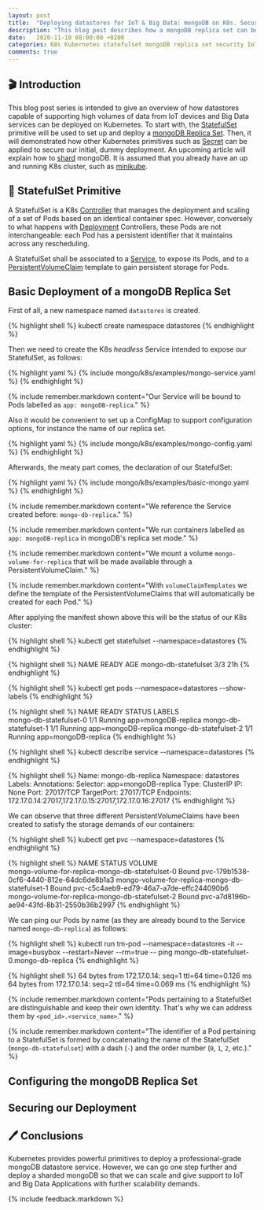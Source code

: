 ```yaml
---
layout: post
title:  "Deploying datastores for IoT & Big Data: mongoDB on K8s. Secure Replica Set"
description: "This blog post describes how a mongoDB replica set can be deployed and secured on Kubernetes"
date:   2020-11-10 08:00:00 +0200
categories: K8s Kubernetes statefulset mongoDB replica set security IoT Big Data TLS cloud native computing
comments: true 
---
```


## 🎬 Introduction

This blog post series is intended to give an overview of how datastores capable of supporting high volumes of data from IoT devices and Big Data services can be deployed on Kubernetes. To start with, the [StatefulSet](https://kubernetes.io/docs/concepts/workloads/controllers/statefulset/) primitive will be used to set up and deploy a [mongoDB Replica Set](). Then, it will demonstrated how other Kubernetes primitives such as [Secret]() can be applied to secure our initial, dummy deployment. An upcoming article will explain how to [shard]() mongoDB. It is assumed that you already have an up and running K8s cluster, such as [minikube](). 

## 📖 StatefulSet Primitive

A StatefulSet is a K8s [Controller](https://kubernetes.io/docs/concepts/architecture/controller/) that manages the deployment and scaling of a set of Pods based on an identical container spec. However, conversely to what happens with [Deployment]() Controllers, these Pods are not interchangeable: each Pod has a persistent identifier that it maintains across any rescheduling.

A StatefulSet shall be associated to a [Service](), to expose its Pods, and to a [PersistentVolumeClaim]() template to gain persistent storage for Pods.  

## Basic Deployment of a mongoDB Replica Set

First of all, a new namespace named `datastores` is created. 

{% highlight shell %}
kubectl create namespace datastores
{% endhighlight %}

Then we need to create the K8s *headless* Service intended to expose our StatefulSet, as follows: 

{% highlight yaml %}
{% include mongo/k8s/examples/mongo-service.yaml %}
{% endhighlight %}

{% include remember.markdown content="Our Service will be bound to Pods labelled as `app: mongoDB-replica`." %}

Also it would be convenient to set up a ConfigMap to support configuration options, for instance the name of our replica set. 

{% highlight yaml %}
{% include mongo/k8s/examples/mongo-config.yaml %}
{% endhighlight %}

Afterwards, the meaty part comes, the declaration of our StatefulSet:

{% highlight yaml %}
{% include mongo/k8s/examples/basic-mongo.yaml %}
{% endhighlight %}

{% include remember.markdown content="We reference the Service created before: `mongo-db-replica`." %}

{% include remember.markdown content="We run containers labelled as `app: mongoDB-replica` in mongoDB's replica set mode." %}

{% include remember.markdown content="We mount a volume `mongo-volume-for-replica` that will be made available through a PersistentVolumeClaim." %}

{% include remember.markdown content="With `volumeClaimTemplates` we define the template of the PersistentVolumeClaims that will automatically be created for each Pod." %}

After applying the manifest shown above this will be the status of our K8s cluster: 

{% highlight shell %}
kubectl get statefulset --namespace=datastores
{% endhighlight %}

{% highlight shell %}
NAME                   READY   AGE
mongo-db-statefulset   3/3     21h
{% endhighlight %}

{% highlight shell %}
kubectl get pods --namespace=datastores --show-labels
{% endhighlight %}

{% highlight shell %}
NAME                     READY   STATUS   LABELS  
mongo-db-statefulset-0   1/1     Running  app=mongoDB-replica
mongo-db-statefulset-1   1/1     Running  app=mongoDB-replica
mongo-db-statefulset-2   1/1     Running  app=mongoDB-replica
{% endhighlight %}

{% highlight shell %}
kubectl describe service --namespace=datastores 
{% endhighlight %}

{% highlight shell %}
Name:              mongo-db-replica
Namespace:         datastores
Labels:            <none>
Annotations:       Selector:  app=mongoDB-replica
Type:              ClusterIP
IP:                None
Port:              <unset>  27017/TCP
TargetPort:        27017/TCP
Endpoints:         172.17.0.14:27017,172.17.0.15:27017,172.17.0.16:27017
{% endhighlight %}

We can observe that three different PersistentVolumeClaims have been created to satisfy the storage demands of our containers: 

{% highlight shell %}
kubectl get pvc --namespace=datastores
{% endhighlight %}

{% highlight shell %}
NAME                                              STATUS   VOLUME                                    
mongo-volume-for-replica-mongo-db-statefulset-0   Bound    pvc-179b1538-0cf6-4440-812e-64dc6de8b1a3
mongo-volume-for-replica-mongo-db-statefulset-1   Bound    pvc-c5c4aeb9-ed79-46a7-a7de-effc244090b6
mongo-volume-for-replica-mongo-db-statefulset-2   Bound    pvc-a7d8196b-ae94-43fd-8b31-2550b36b2997
{% endhighlight %}

We can ping our Pods by name (as they are already bound to the Service named `mongo-db-replica`) as follows:

{% highlight shell %}
kubectl run tm-pod --namespace=datastores -it --image=busybox --restart=Never --rm=true -- ping mongo-db-statefulset-0.mongo-db-replica
{% endhighlight %}

{% highlight shell %}
64 bytes from 172.17.0.14: seq=1 ttl=64 time=0.126 ms
64 bytes from 172.17.0.14: seq=2 ttl=64 time=0.069 ms
{% endhighlight %}

{% include remember.markdown content="Pods pertaining to a StatefulSet are distinguishable and keep their own identity. That's why we can address them by `<pod_id>.<service_name>`." %}

{% include remember.markdown content="The identifier of a Pod pertaining to a StatefulSet is formed by concatenating the name of the StatefulSet (`mongo-db-statefulset`) with a dash (`-`) and the order number (`0`, `1`, `2`, etc.)." %}

## Configuring the mongoDB Replica Set


## Securing our Deployment


## 🖊️ Conclusions

Kubernetes provides powerful primitives to deploy a professional-grade mongoDB datastore service. However, we can go one step further and deploy a sharded mongoDB so that we can scale and give support to IoT and Big Data Applications with further scalability demands. 

{% include feedback.markdown %}
